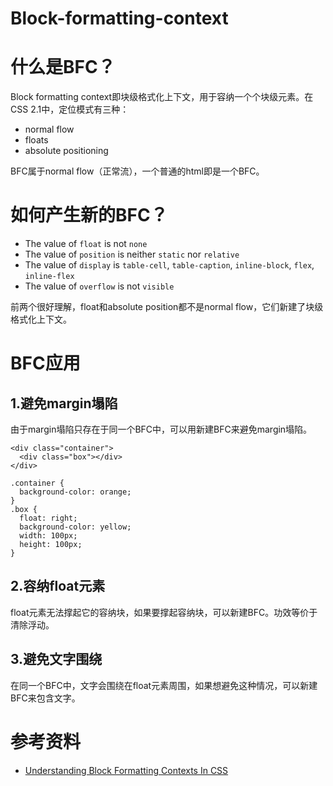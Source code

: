 # Block-formatting-context

# 什么是BFC？

Block formatting context即块级格式化上下文，用于容纳一个个块级元素。在CSS 2.1中，定位模式有三种：
* normal flow
* floats
* absolute positioning

BFC属于normal flow（正常流），一个普通的html即是一个BFC。

# 如何产生新的BFC？

* The value of `float` is not `none`
* The value of `position` is neither `static` nor `relative`
* The value of `display` is `table-cell`, `table-caption`, `inline-block`, `flex`, `inline-flex`
* The value of `overflow` is not `visible`

前两个很好理解，float和absolute position都不是normal flow，它们新建了块级格式化上下文。

# BFC应用

## 1.避免margin塌陷

由于margin塌陷只存在于同一个BFC中，可以用新建BFC来避免margin塌陷。

```
<div class="container">
  <div class="box"></div>
</div>
```

```
.container {
  background-color: orange;
}
.box {
  float: right;
  background-color: yellow;
  width: 100px;
  height: 100px;
}
```

## 2.容纳float元素

float元素无法撑起它的容纳块，如果要撑起容纳块，可以新建BFC。功效等价于清除浮动。

## 3.避免文字围绕

在同一个BFC中，文字会围绕在float元素周围，如果想避免这种情况，可以新建BFC来包含文字。

# 参考资料

* [Understanding Block Formatting Contexts In CSS](https://www.sitepoint.com/understanding-block-formatting-contexts-in-css/)